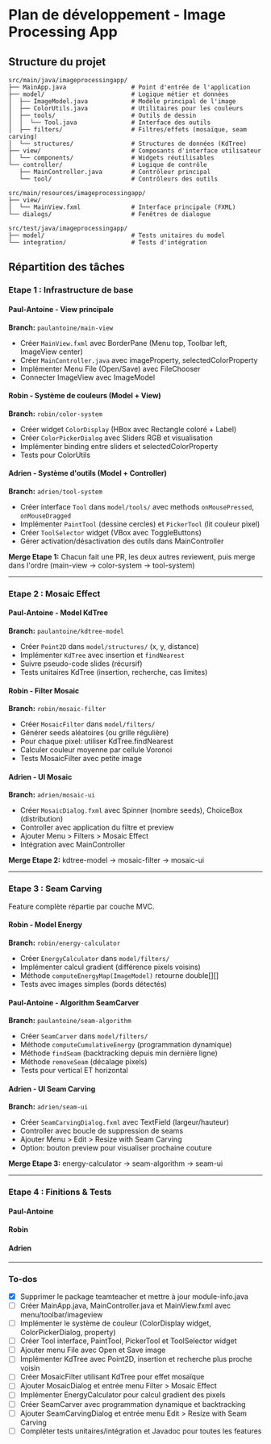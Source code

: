 <!-- 2fbedac6-b804-4a5c-9f2b-b473e229800f 1c71c9ef-4936-4db2-a62b-645fefea0660 -->
# Plan de développement - Image Processing App

## Structure du projet

```
src/main/java/imageprocessingapp/
├── MainApp.java                  # Point d'entrée de l'application
├── model/                        # Logique métier et données
│  ├── ImageModel.java            # Modèle principal de l'image
│  ├── ColorUtils.java            # Utilitaires pour les couleurs
│  ├── tools/                     # Outils de dessin
│  │  └── Tool.java               # Interface des outils
│  ├── filters/                   # Filtres/effets (mosaïque, seam carving)
│  └── structures/                # Structures de données (KdTree)
├── view/                         # Composants d'interface utilisateur
│  └── components/                # Widgets réutilisables
└── controller/                   # Logique de contrôle
   ├── MainController.java        # Contrôleur principal
   └── tool/                      # Contrôleurs des outils

src/main/resources/imageprocessingapp/
├── view/                        
│  └── MainView.fxml              # Interface principale (FXML)
└── dialogs/                      # Fenêtres de dialogue

src/test/java/imageprocessingapp/
├── model/                        # Tests unitaires du model
└── integration/                  # Tests d'intégration
```

## Répartition des tâches 

### **Etape 1 : Infrastructure de base**

#### Paul-Antoine - View principale

**Branch:** `paulantoine/main-view`

- Créer `MainView.fxml` avec BorderPane (Menu top, Toolbar left, ImageView center)
- Créer `MainController.java` avec imageProperty, selectedColorProperty
- Implémenter Menu File (Open/Save) avec FileChooser
- Connecter ImageView avec ImageModel

#### Robin - Système de couleurs (Model + View)

**Branch:** `robin/color-system`

- Créer widget `ColorDisplay` (HBox avec Rectangle coloré + Label)
- Créer `ColorPickerDialog` avec Sliders RGB et visualisation
- Implémenter binding entre sliders et selectedColorProperty
- Tests pour ColorUtils

#### Adrien - Système d'outils (Model + Controller)

**Branch:** `adrien/tool-system`

- Créer interface `Tool` dans `model/tools/` avec methods `onMousePressed`, `onMouseDragged`
- Implémenter `PaintTool` (dessine cercles) et `PickerTool` (lit couleur pixel)
- Créer `ToolSelector` widget (VBox avec ToggleButtons)
- Gérer activation/désactivation des outils dans MainController

**Merge Etape 1:** Chacun fait une PR, les deux autres reviewent, puis merge dans l'ordre (main-view → color-system → tool-system)

---

### **Etape 2 : Mosaic Effect**

#### Paul-Antoine - Model KdTree

**Branch:** `paulantoine/kdtree-model`

- Créer `Point2D` dans `model/structures/` (x, y, distance)
- Implémenter `KdTree` avec insertion et `findNearest`
- Suivre pseudo-code slides (récursif)
- Tests unitaires KdTree (insertion, recherche, cas limites)

#### Robin - Filter Mosaic

**Branch:** `robin/mosaic-filter`

- Créer `MosaicFilter` dans `model/filters/`
- Générer seeds aléatoires (ou grille régulière)
- Pour chaque pixel: utiliser KdTree.findNearest
- Calculer couleur moyenne par cellule Voronoi
- Tests MosaicFilter avec petite image

#### Adrien - UI Mosaic

**Branch:** `adrien/mosaic-ui`

- Créer `MosaicDialog.fxml` avec Spinner (nombre seeds), ChoiceBox (distribution)
- Controller avec application du filtre et preview
- Ajouter Menu > Filters > Mosaic Effect
- Intégration avec MainController

**Merge Etape 2:** kdtree-model → mosaic-filter → mosaic-ui

---

### **Etape 3 : Seam Carving**

Feature complète répartie par couche MVC.

#### Robin - Model Energy

**Branch:** `robin/energy-calculator`

- Créer `EnergyCalculator` dans `model/filters/`
- Implémenter calcul gradient (différence pixels voisins)
- Méthode `computeEnergyMap(ImageModel)` retourne double[][]
- Tests avec images simples (bords détectés)

#### Paul-Antoine - Algorithm SeamCarver

**Branch:** `paulantoine/seam-algorithm`

- Créer `SeamCarver` dans `model/filters/`
- Méthode `computeCumulativeEnergy` (programmation dynamique)
- Méthode `findSeam` (backtracking depuis min dernière ligne)
- Méthode `removeSeam` (décalage pixels)
- Tests pour vertical ET horizontal

#### Adrien - UI Seam Carving

**Branch:** `adrien/seam-ui`

- Créer `SeamCarvingDialog.fxml` avec TextField (largeur/hauteur)
- Controller avec boucle de suppression de seams
- Ajouter Menu > Edit > Resize with Seam Carving
- Option: bouton preview pour visualiser prochaine couture

**Merge Etape 3:** energy-calculator → seam-algorithm → seam-ui

---

### **Etape 4 : Finitions & Tests**

#### Paul-Antoine

#### Robin

#### Adrien

---

### To-dos

- [x] Supprimer le package teamteacher et mettre à jour module-info.java 
- [ ] Créer MainApp.java, MainController.java et MainView.fxml avec menu/toolbar/imageview 
- [ ] Implémenter le système de couleur (ColorDisplay widget, ColorPickerDialog, property) 
- [ ] Créer Tool interface, PaintTool, PickerTool et ToolSelector widget 
- [ ] Ajouter menu File avec Open et Save image 
- [ ] Implémenter KdTree avec Point2D, insertion et recherche plus proche voisin 
- [ ] Créer MosaicFilter utilisant KdTree pour effet mosaïque 
- [ ] Ajouter MosaicDialog et entrée menu Filter > Mosaic Effect
- [ ] Implémenter EnergyCalculator pour calcul gradient des pixels
- [ ] Créer SeamCarver avec programmation dynamique et backtracking
- [ ] Ajouter SeamCarvingDialog et entrée menu Edit > Resize with Seam Carving
- [ ] Compléter tests unitaires/intégration et Javadoc pour toutes les features